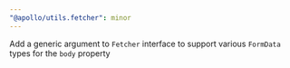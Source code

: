 ```yaml
---
"@apollo/utils.fetcher": minor
---
```


Add a generic argument to `Fetcher` interface to support various `FormData` types for the `body` property
